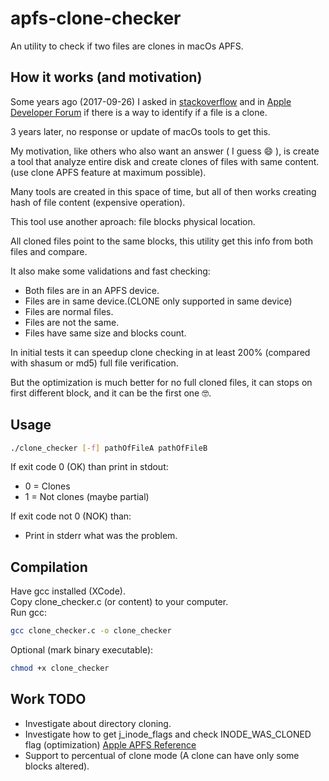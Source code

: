 # apfs-clone-checker
An utility to check if two files are clones in macOs APFS.


## How it works (and motivation)

Some years ago (2017-09-26) I asked in [stackoverflow](https://stackoverflow.com/questions/46417747/apple-file-system-apfs-check-if-file-is-a-clone-on-terminal-shell) and in [Apple Developer Forum](https://developer.apple.com/forums/thread/81100) if there is a way to identify if a file is a clone.

3 years later, no response or update of macOs tools to get this.

My motivation, like others who also want an answer ( I guess :smile: ), is create a tool that analyze entire disk and create clones of files with same content. (use clone APFS feature at maximum possible).

Many tools are created in this space of time, but all of then works creating hash of file content (expensive operation).

This tool use another aproach: file blocks physical location.

All cloned files point to the same blocks, this utility get this info from both files and compare.

It also make some validations and fast checking:
* Both files are in an APFS device.
* Files are in same device.(CLONE only supported in same device)
* Files are normal files.
* Files are not the same.
* Files have same size and blocks count.

In initial tests it can speedup clone checking in at least 200% (compared with shasum or md5) full file verification.

But the optimization is much better for no full cloned files, it can stops on first different block, and it can be the first one :nerd_face:.

## Usage
```.sh
./clone_checker [-f] pathOfFileA pathOfFileB
```
If exit code 0 (OK) than print in stdout:
* 0 = Clones
* 1 = Not clones (maybe partial)

If exit code not 0 (NOK) than:
* Print in stderr what was the problem.

## Compilation
Have gcc installed (XCode).<br>
Copy clone_checker.c (or content) to your computer.<br>
Run gcc:
```.sh
gcc clone_checker.c -o clone_checker
```
Optional (mark binary executable):
```.sh
chmod +x clone_checker
```

## Work TODO
* Investigate about directory cloning.
* Investigate how to get j_inode_flags and check INODE_WAS_CLONED flag (optimization) [Apple APFS Reference](https://developer.apple.com/support/downloads/Apple-File-System-Reference.pdf)
* Support to percentual of clone mode (A clone can have only some blocks altered).
